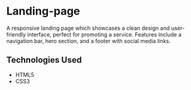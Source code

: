 # Landing-page
A responsive landing page which showcases a clean design and user-friendly interface, 
perfect for promoting a service. Features include a navigation bar, hero section, and 
a footer with social media links. 
 ## Technologies Used  
   - HTML5
   - CSS3  
